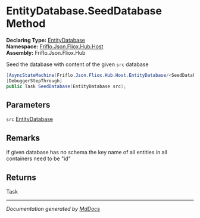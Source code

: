 ﻿<!--  
  <auto-generated>   
    The contents of this file were generated by a tool.  
    Changes to this file may be list if the file is regenerated  
  </auto-generated>   
-->

# EntityDatabase.SeedDatabase Method

**Declaring Type:** [EntityDatabase](../index.md)  
**Namespace:** [Friflo.Json.Fliox.Hub.Host](../../index.md)  
**Assembly:** Friflo.Json.Fliox.Hub

Seed the database with content of the given `src` database

```csharp
[AsyncStateMachine(Friflo.Json.Fliox.Hub.Host.EntityDatabase/<SeedDatabase>d__24)]
[DebuggerStepThrough]
public Task SeedDatabase(EntityDatabase src);
```

## Parameters

`src`  [EntityDatabase](../index.md)

## Remarks

If given database has no schema the key name of all entities in all containers need to be "id"

## Returns

Task

___

*Documentation generated by [MdDocs](https://github.com/ap0llo/mddocs)*
